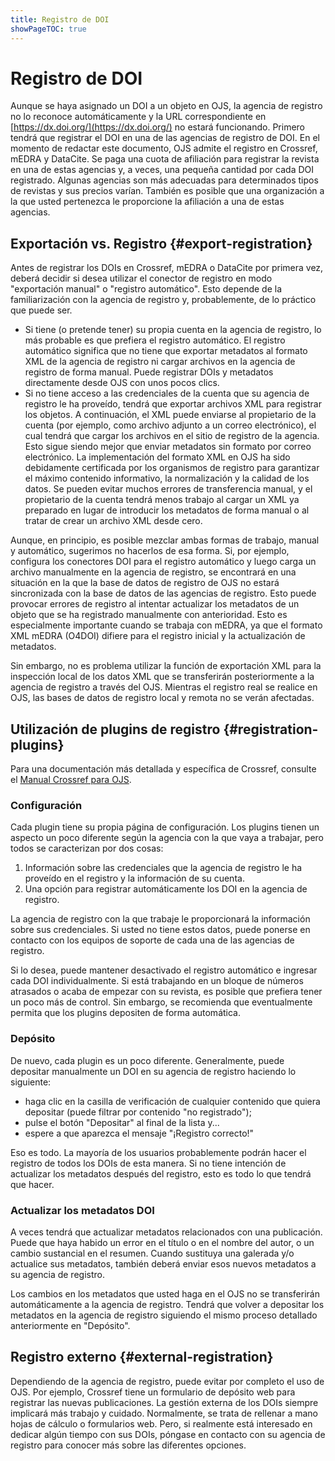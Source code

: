 ```yaml
---
title: Registro de DOI
showPageTOC: true
---
```


# Registro de DOI

Aunque se haya asignado un DOI a un objeto en OJS, la agencia de registro no lo reconoce automáticamente y la URL correspondiente en [https://dx.doi.org/](https://dx.doi.org/) no estará funcionando. Primero tendrá que registrar el DOI en una de las agencias de registro de DOI. En el momento de redactar este documento, OJS admite el registro en Crossref, mEDRA y DataCite. Se paga una cuota de afiliación para registrar la revista en una de estas agencias y, a veces, una pequeña cantidad por cada DOI registrado.  Algunas agencias son más adecuadas para determinados tipos de revistas y sus precios varían. También es posible que una organización a la que usted pertenezca le proporcione la afiliación a una de estas agencias.

## Exportación vs. Registro {#export-registration}

Antes de registrar los DOIs en Crossref, mEDRA o DataCite por primera vez, deberá decidir si desea utilizar el conector de registro en modo "exportación manual" o "registro automático". Esto depende de la familiarización con la agencia de registro y, probablemente, de lo práctico que puede ser.

- Si tiene (o pretende tener) su propia cuenta en la agencia de registro, lo más probable es que prefiera el registro automático. El registro automático significa que no tiene que exportar metadatos al formato XML de la agencia de registro ni cargar archivos en la agencia de registro de forma manual. Puede registrar DOIs y metadatos directamente desde OJS con unos pocos clics.
- Si no tiene acceso a las credenciales de la cuenta que su agencia de registro le ha proveído, tendrá que exportar archivos XML para registrar los objetos. A continuación, el XML puede enviarse al propietario de la cuenta (por ejemplo, como archivo adjunto a un correo electrónico), el cual tendrá que cargar los archivos en el sitio de registro de la agencia. Esto sigue siendo mejor que enviar metadatos sin formato por correo electrónico. La implementación del formato XML en OJS ha sido debidamente certificada por los organismos de registro para garantizar el máximo contenido informativo, la normalización y la calidad de los datos. Se pueden evitar muchos errores de transferencia manual, y el propietario de la cuenta tendrá menos trabajo al cargar un XML ya preparado en lugar de introducir los metadatos de forma manual o al tratar de crear un archivo XML desde cero.

Aunque, en principio, es posible mezclar ambas formas de trabajo, manual y automático, sugerimos no hacerlos de esa forma. Si, por ejemplo, configura los conectores DOI para el registro automático y luego carga un archivo manualmente en la agencia de registro, se encontrará en una situación en la que la base de datos de registro de OJS no estará sincronizada con la base de datos de las agencias de registro. Esto puede provocar errores de registro al intentar actualizar los metadatos de un objeto que se ha registrado manualmente con anterioridad. Esto es especialmente importante cuando se trabaja con mEDRA, ya que el formato XML mEDRA \(O4DOI\) difiere para el registro inicial y la actualización de metadatos.

Sin embargo, no es problema utilizar la función de exportación XML para la inspección local de los datos XML que se transferirán posteriormente a la agencia de registro a través del OJS. Mientras el registro real se realice en OJS, las bases de datos de registro local y remota no se verán afectadas.

## Utilización de plugins de registro {#registration-plugins}

Para una documentación más detallada y específica de Crossref, consulte el [Manual Crossref para OJS](/crossref-ojs-manual/).

### Configuración

Cada plugin tiene su propia página de configuración. Los plugins tienen un aspecto un poco diferente según la agencia con la que vaya a trabajar, pero todos se caracterizan por dos cosas:

1. Información sobre las credenciales que la agencia de registro le ha proveído en el registro y la información de su cuenta.
2. Una opción para registrar automáticamente los DOI en la agencia de registro.

La agencia de registro con la que trabaje le proporcionará la información sobre sus credenciales. Si usted no tiene estos datos, puede ponerse en contacto con los equipos de soporte de cada una de las agencias de registro.

Si lo desea, puede mantener desactivado el registro automático e ingresar cada DOI individualmente. Si está trabajando en un bloque de números atrasados o acaba de empezar con su revista, es posible que prefiera tener un poco más de control. Sin embargo, se recomienda que eventualmente permita que los plugins depositen de forma automática.

### Depósito

De nuevo, cada plugin es un poco diferente. Generalmente, puede depositar manualmente un DOI en su agencia de registro haciendo lo siguiente:

- haga clic en la casilla de verificación de cualquier contenido que quiera depositar (puede filtrar por contenido "no registrado");
- pulse el botón "Depositar" al final de la lista y...
- espere a que aparezca el mensaje "¡Registro correcto!"

Eso es todo. La mayoría de los usuarios probablemente podrán hacer el registro de todos los DOIs de esta manera. Si no tiene intención de actualizar los metadatos después del registro, esto es todo lo que tendrá que hacer.

### Actualizar los metadatos DOI

A veces tendrá que actualizar metadatos relacionados con una publicación. Puede que haya habido un error en el título o en el nombre del autor, o un cambio sustancial en el resumen. Cuando sustituya una galerada y/o actualice sus metadatos, también deberá enviar esos nuevos metadatos a su agencia de registro.

Los cambios en los metadatos que usted haga en el OJS no se transferirán automáticamente a la agencia de registro. Tendrá que volver a depositar los metadatos en la agencia de registro siguiendo el mismo proceso detallado anteriormente en "Depósito".

## Registro externo {#external-registration}

Dependiendo de la agencia de registro, puede evitar por completo el uso de OJS. Por ejemplo, Crossref tiene un formulario de depósito web para registrar las nuevas publicaciones. La gestión externa de los DOIs siempre implicará más trabajo y cuidado. Normalmente, se trata de rellenar a mano hojas de cálculo o formularios web. Pero, si realmente está interesado en dedicar algún tiempo con sus DOIs, póngase en contacto con su agencia de registro para conocer más sobre las diferentes opciones.
